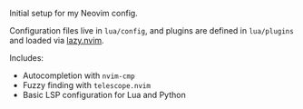 Initial setup for my Neovim config.

Configuration files live in `lua/config`, and plugins are defined in `lua/plugins` and loaded via [lazy.nvim](https://github.com/folke/lazy.nvim).

Includes:
- Autocompletion with `nvim-cmp`
- Fuzzy finding with `telescope.nvim`
- Basic LSP configuration for Lua and Python
